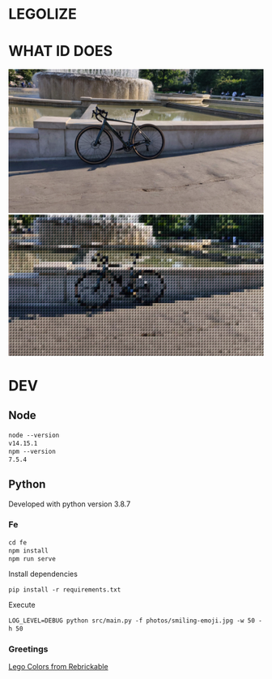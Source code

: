 LEGOLIZE
========

# WHAT ID DOES

![source](byke-input.jpeg)
![dest](byke-output.png?ver=2)


# DEV

## Node

```
node --version 
v14.15.1
npm --version
7.5.4
```

## Python 

Developed with python version 3.8.7

### Fe

```
cd fe
npm install
npm run serve
```

Install dependencies

```
pip install -r requirements.txt
```

Execute

```
LOG_LEVEL=DEBUG python src/main.py -f photos/smiling-emoji.jpg -w 50 -h 50
```



### Greetings

[Lego Colors from Rebrickable](https://rebrickable.com/downloads/)